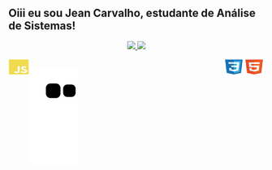 ## Oiii eu sou Jean Carvalho, estudante de Análise de Sistemas!
<div align="center">
  <a href="https://github.com/boxcarvalho">
  <img height="150em" src="https://github-readme-stats.vercel.app/api?username=boxcarvalho&show_icons=true&theme=dark&include_all_commits=true&count_private=true"/>
  <img height="100em" src="https://github-readme-stats.vercel.app/api/top-langs/?username=boxcarvalho&layout=compact&langs_count=7&theme=dark"/>
</div>
  
<div style="display: inline_block"><br>
  <img align="right" alt="j-HTML" height="30" width="40" src="https://raw.githubusercontent.com/devicons/devicon/master/icons/html5/html5-original.svg">
  <img align="right" alt="j-CSS" height="30" width="40" src="https://raw.githubusercontent.com/devicons/devicon/master/icons/css3/css3-original.svg">
  <img align="left" alt="j-Js" height="30" width="40" src="https://raw.githubusercontent.com/devicons/devicon/master/icons/javascript/javascript-plain.svg">
</div>

![Snake animation](https://github.com/boxcarvalho/boxcarvalho/blob/output/github-contribution-grid-snake.svg)
